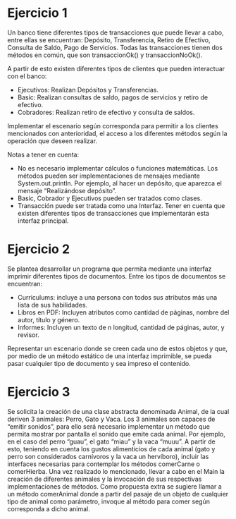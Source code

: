 # Ejercicio 1
Un banco tiene diferentes tipos de transacciones que puede llevar a cabo, entre ellas se encuentran: Depósito, Transferencia, Retiro de Efectivo, Consulta de Saldo, Pago de Servicios. Todas las transacciones tienen dos métodos en común, que son transaccionOk() y transaccionNoOk().

A partir de esto existen diferentes tipos de clientes que pueden interactuar con el banco:

- Ejecutivos: Realizan Depósitos y Transferencias.
- Basic: Realizan consultas de saldo, pagos de servicios y retiro de efectivo.
- Cobradores: Realizan retiro de efectivo y consulta de saldos.

Implementar el escenario según corresponda para permitir a los clientes mencionados con anterioridad, el acceso a los diferentes métodos según la operación que deseen realizar.

Notas a tener en cuenta:
- No es necesario implementar cálculos o funciones matemáticas. Los métodos pueden ser implementaciones de mensajes mediante System.out.println. Por ejemplo, al hacer un depósito, que aparezca el mensaje “Realizándose depósito”.
- Basic, Cobrador y Ejecutivos pueden ser tratados como clases.
- Transacción puede ser tratada como una Interfaz. Tener en cuenta que existen diferentes tipos de transacciones que implementarán esta interfaz principal.

# Ejercicio 2

Se plantea desarrollar un programa que permita mediante una interfaz imprimir diferentes tipos de documentos.
Entre los tipos de documentos se encuentran:

- Curriculums: incluye a una persona con todos sus atributos más una lista de sus habilidades.
- Libros en PDF: Incluyen atributos como cantidad de páginas, nombre del autor, título y género.
- Informes: Incluyen un texto de n longitud, cantidad de páginas, autor, y revisor.

Representar un escenario donde se creen cada uno de estos objetos y que, por medio de un método estático de una interfaz imprimible, se pueda pasar cualquier tipo de documento y sea impreso el contenido. 

# Ejercicio 3

Se solicita la creación de una clase abstracta denominada Animal, de la cual deriven 3 animales: Perro, Gato y Vaca. Los 3 animales son capaces de “emitir sonidos”, para ello será necesario implementar un método que permita mostrar por pantalla el sonido que emite cada animal. Por ejemplo, en el caso del perro “guau”, el gato “miau” y la vaca “muuu”.
A partir de esto, teniendo en cuenta los gustos alimenticios de cada animal (gato y perro son considerados carnívoros y la vaca un hervíboro), incluir las interfaces necesarias para contemplar los métodos comerCarne o comerHierba.
Una vez realizado lo mencionado, llevar a cabo en el Main la creación de diferentes animales y la invocación de sus respectivas implementaciones de métodos.
Como propuesta extra se sugiere llamar a un método comerAnimal donde a partir del pasaje de un objeto de cualquier tipo de animal como parámetro, invoque al método para comer según corresponda a dicho animal.


